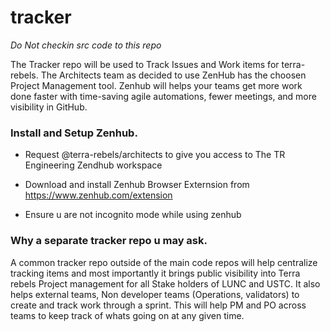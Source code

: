 # tracker
_Do Not checkin src code to this repo_

The Tracker repo will be used to Track Issues and Work items for terra-rebels. The Architects team as decided to use ZenHub has the choosen Project Management tool. Zenhub will helps your teams get more work done faster with time-saving agile automations, fewer meetings, and more visibility in GitHub.

### Install and Setup Zenhub.

- Request @terra-rebels/architects to give you access to The TR Engineering Zendhub workspace

- Download and install Zenhub Browser Externsion from https://www.zenhub.com/extension

- Ensure u are not incognito mode while using zenhub

### Why a separate tracker repo u may ask.
   A common tracker repo outside of the main code repos will help centralize tracking items and most importantly it brings public visibility into Terra rebels Project management for all Stake holders of LUNC and USTC. It also helps external teams, Non developer teams (Operations, validators) to create and track work through a sprint. This will help PM and PO across teams to keep track of whats going on at any given time.
